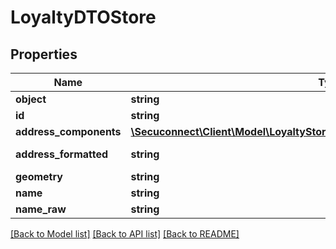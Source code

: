 # LoyaltyDTOStore

## Properties
Name | Type | Description | Notes
------------ | ------------- | ------------- | -------------
**object** | **string** | LoyaltyDTOStore | [optional] 
**id** | **string** | LoyaltyDTOStore | [optional] 
**address_components** | [**\Secuconnect\Client\Model\LoyaltyStoregroupsDTOStoresAddressComponents[]**](LoyaltyStoregroupsDTOStoresAddressComponents.md) | LoyaltyDTOStore | [optional] 
**address_formatted** | **string** | Address formatted | [optional] 
**geometry** | **string** | Geometry | [optional] 
**name** | **string** | Name | [optional] 
**name_raw** | **string** | Raw name | [optional] 

[[Back to Model list]](../README.md#documentation-for-models) [[Back to API list]](../README.md#documentation-for-api-endpoints) [[Back to README]](../README.md)


